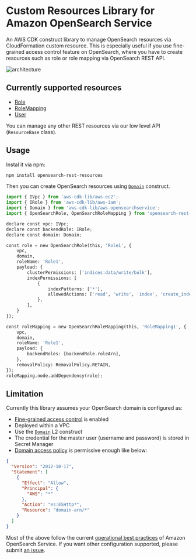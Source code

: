 # Custom Resources Library for Amazon OpenSearch Service

An AWS CDK construct library to manage OpenSearch resources via CloudFormation custom resource. This is especially useful if you use fine-grained access control feature on OpenSearch, where you have to create resources such as role or role mapping via OpenSearch REST API.

![architecture](./imgs/architecture.png)

## Currently supported resources

* [Role](https://opensearch.org/docs/latest/security/access-control/api/#create-role)
* [RoleMapping](https://opensearch.org/docs/latest/security/access-control/api/#create-role-mapping)
* [User](https://opensearch.org/docs/latest/security/access-control/api/#create-role-mapping)

You can manage any other REST resources via our low level API (`ResourceBase` class).

## Usage

Instal it via npm:

```sh
npm install opensearch-rest-resources
```

Then you can create OpenSearch resources using [`Domain`](https://docs.aws.amazon.com/cdk/api/v2/docs/aws-cdk-lib.aws_opensearchservice.Domain.html) construct.

```python
import { IVpc } from 'aws-cdk-lib/aws-ec2';
import { IRole } from 'aws-cdk-lib/aws-iam';
import { Domain } from 'aws-cdk-lib/aws-opensearchservice';
import { OpenSearchRole, OpenSearchRoleMapping } from 'opensearch-rest-resources';

declare const vpc: IVpc;
declare const backendRole: IRole;
declare const domain: Domain;

const role = new OpenSearchRole(this, 'Role1', {
    vpc,
    domain,
    roleName: 'Role1',
    payload: {
        clusterPermissions: ['indices:data/write/bulk'],
        indexPermissions: [
            {
                indexPatterns: ['*'],
                allowedActions: ['read', 'write', 'index', 'create_index'],
            },
        ],
    }
});

const roleMapping = new OpenSearchRoleMapping(this, 'RoleMapping1', {
    vpc,
    domain,
    roleName: 'Role1',
    payload: {
        backendRoles: [backendRole.roleArn],
    },
    removalPolicy: RemovalPolicy.RETAIN,
});
roleMapping.node.addDependency(role);
```

## Limitation

Currently this library assumes your OpenSearch domain is configured as:

* [Fine-grained access control](https://docs.aws.amazon.com/opensearch-service/latest/developerguide/fgac.html) is enabled
* Deployed within a VPC
* Use the [`Domain`](https://docs.aws.amazon.com/cdk/api/v2/docs/aws-cdk-lib.aws_opensearchservice.Domain.html) L2 construct
* The credential for the master user (username and password) is stored in Secret Manager
* [Domain access policy](https://docs.aws.amazon.com/opensearch-service/latest/developerguide/fgac.html#fgac-recommendations) is permissive enough like below:

```json
{
  "Version": "2012-10-17",
  "Statement": [
    {
      "Effect": "Allow",
      "Principal": {
        "AWS": "*"
      },
      "Action": "es:ESHttp*",
      "Resource": "domain-arn/*"
    }
  ]
}
```

Most of the above follow the current [operational best practices](https://docs.aws.amazon.com/opensearch-service/latest/developerguide/bp.html) of Amazon OpenSearch Service. If you want other configuration supported, please submit [an issue](https://github.com/tmokmss/opensearch-rest-resources/issues).
